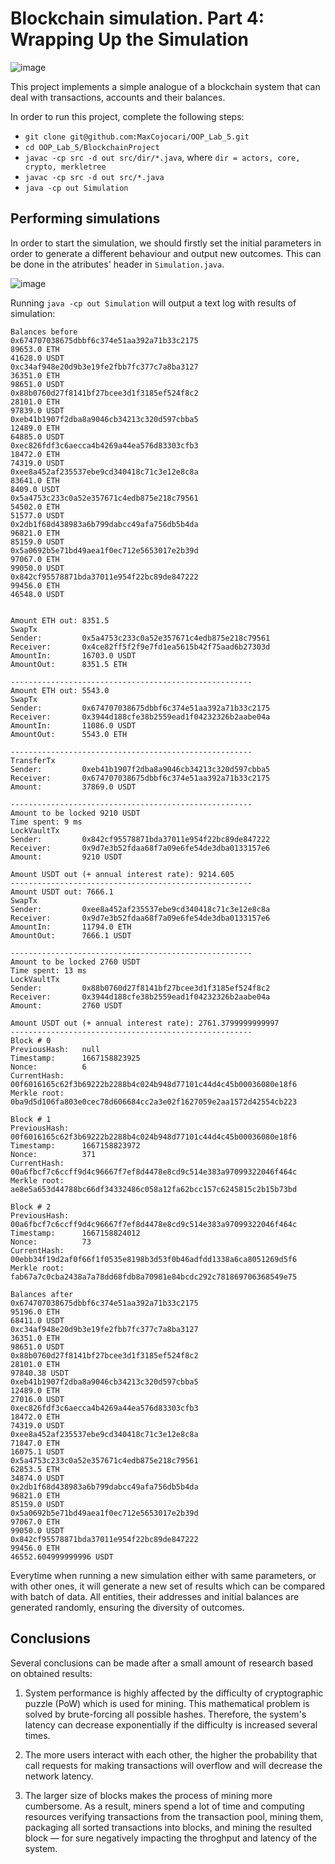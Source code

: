# Blockchain simulation. Part 4: Wrapping Up the Simulation

![image](https://user-images.githubusercontent.com/92053176/192138851-6466d959-734a-4a0c-ab41-3c604095add6.png)

This project implements a simple analogue of a blockchain system that can deal with transactions, accounts and their balances.

In order to run this project, complete the following steps:

- `git clone git@github.com:MaxCojocari/OOP_Lab_5.git`
- `cd OOP_Lab_5/BlockchainProject`
- `javac -cp src -d out src/dir/*.java`, where `dir = actors, core, crypto, merkletree`
- `javac -cp src -d out src/*.java`
- `java -cp out Simulation`

## Performing simulations

In order to start the simulation, we should firstly set the initial parameters in order to generate a different behaviour and output new outcomes. This can be done in the atributes' header in `Simulation.java`.

![image](https://user-images.githubusercontent.com/92053176/198898145-44da11c9-dd0c-4bdd-94d8-77d8ee437c70.png)

Running `java -cp out Simulation` will output a text log with results of simulation:

```
Balances before
0x674707038675dbbf6c374e51aa392a71b33c2175
89653.0 ETH
41628.0 USDT
0xc34af948e20d9b3e19fe2fbb7fc377c7a8ba3127
36351.0 ETH
98651.0 USDT
0x88b0760d27f8141bf27bcee3d1f3185ef524f8c2
28101.0 ETH
97839.0 USDT
0xeb41b1907f2dba8a9046cb34213c320d597cbba5
12489.0 ETH
64885.0 USDT
0xec826fdf3c6aecca4b4269a44ea576d83303cfb3
18472.0 ETH
74319.0 USDT
0xee8a452af235537ebe9cd340418c71c3e12e8c8a
83641.0 ETH
8409.0 USDT
0x5a4753c233c0a52e357671c4edb875e218c79561
54502.0 ETH
51577.0 USDT
0x2db1f68d438983a6b799dabcc49afa756db5b4da
96821.0 ETH
85159.0 USDT
0x5a0692b5e71bd49aea1f0ec712e5653017e2b39d
97067.0 ETH
99050.0 USDT
0x842cf95578871bda37011e954f22bc89de847222
99456.0 ETH
46548.0 USDT


Amount ETH out: 8351.5
SwapTx
Sender:         0x5a4753c233c0a52e357671c4edb875e218c79561
Receiver:       0x4ce82ff5f2f9e7fd1ea5615b42f75aad6b27303d
AmountIn:       16703.0 USDT
AmountOut:      8351.5 ETH

------------------------------------------------------
Amount ETH out: 5543.0
SwapTx
Sender:         0x674707038675dbbf6c374e51aa392a71b33c2175
Receiver:       0x3944d188cfe38b2559ead1f04232326b2aabe04a
AmountIn:       11086.0 USDT
AmountOut:      5543.0 ETH

------------------------------------------------------
TransferTx
Sender:         0xeb41b1907f2dba8a9046cb34213c320d597cbba5
Receiver:       0x674707038675dbbf6c374e51aa392a71b33c2175
Amount:         37869.0 USDT

------------------------------------------------------
Amount to be locked 9210 USDT
Time spent: 9 ms
LockVaultTx
Sender:         0x842cf95578871bda37011e954f22bc89de847222
Receiver:       0x9d7e3b52fdaa68f7a09e6fe54de3dba0133157e6
Amount:         9210 USDT

Amount USDT out (+ annual interest rate): 9214.605
------------------------------------------------------
Amount USDT out: 7666.1
SwapTx
Sender:         0xee8a452af235537ebe9cd340418c71c3e12e8c8a
Receiver:       0x9d7e3b52fdaa68f7a09e6fe54de3dba0133157e6
AmountIn:       11794.0 ETH
AmountOut:      7666.1 USDT

------------------------------------------------------
Amount to be locked 2760 USDT
Time spent: 13 ms
LockVaultTx
Sender:         0x88b0760d27f8141bf27bcee3d1f3185ef524f8c2
Receiver:       0x3944d188cfe38b2559ead1f04232326b2aabe04a
Amount:         2760 USDT

Amount USDT out (+ annual interest rate): 2761.3799999999997
------------------------------------------------------
Block # 0
PreviousHash:   null
Timestamp:      1667158823925
Nonce:          6
CurrentHash:    00f6016165c62f3b69222b2288b4c024b948d77101c44d4c45b00036080e18f6
Merkle root:    0ba9d5d106fa803e0cec78d606684cc2a3e02f1627059e2aa1572d42554cb223

Block # 1
PreviousHash:   00f6016165c62f3b69222b2288b4c024b948d77101c44d4c45b00036080e18f6
Timestamp:      1667158823972
Nonce:          371
CurrentHash:    00a6fbcf7c6ccff9d4c96667f7ef8d4478e8cd9c514e383a97099322046f464c
Merkle root:    ae8e5a653d44788bc66df34332486c058a12fa62bcc157c6245815c2b15b73bd

Block # 2
PreviousHash:   00a6fbcf7c6ccff9d4c96667f7ef8d4478e8cd9c514e383a97099322046f464c
Timestamp:      1667158824012
Nonce:          73
CurrentHash:    00ebb34f19d2af0f66f1f0535e8198b3d53f0b46adfdd1338a6ca8051269d5f6
Merkle root:    fab67a7c0cba2438a7a78dd68fdb8a70981e84bcdc292c781869706368549e75

Balances after
0x674707038675dbbf6c374e51aa392a71b33c2175
95196.0 ETH
68411.0 USDT
0xc34af948e20d9b3e19fe2fbb7fc377c7a8ba3127
36351.0 ETH
98651.0 USDT
0x88b0760d27f8141bf27bcee3d1f3185ef524f8c2
28101.0 ETH
97840.38 USDT
0xeb41b1907f2dba8a9046cb34213c320d597cbba5
12489.0 ETH
27016.0 USDT
0xec826fdf3c6aecca4b4269a44ea576d83303cfb3
18472.0 ETH
74319.0 USDT
0xee8a452af235537ebe9cd340418c71c3e12e8c8a
71847.0 ETH
16075.1 USDT
0x5a4753c233c0a52e357671c4edb875e218c79561
62853.5 ETH
34874.0 USDT
0x2db1f68d438983a6b799dabcc49afa756db5b4da
96821.0 ETH
85159.0 USDT
0x5a0692b5e71bd49aea1f0ec712e5653017e2b39d
97067.0 ETH
99050.0 USDT
0x842cf95578871bda37011e954f22bc89de847222
99456.0 ETH
46552.604999999996 USDT
```

Everytime when running a new simulation either with same parameters, or with other ones, it will generate a new set of results which can be compared with batch of data. All entities, their addresses and initial balances are generated randomly, ensuring the diversity of outcomes.

## Conclusions

Several conclusions can be made after a small amount of research based on obtained results:


1. System performance is highly affected by the difficulty of cryptographic puzzle (PoW) which is used for mining. This mathematical problem is solved by brute-forcing all possible hashes. Therefore, the system's latency can decrease exponentially if the difficulty is increased several times.


2. The more users interact with each other, the higher the probability that call requests for making transactions will overflow and will decrease the network latency.


3. The larger size of blocks makes the process of mining more cumbersome. As a result, miners spend a lot of time and computing resources verifying transactions from the transaction pool, mining them, packaging all sorted transactions into blocks, and mining the resulted block — for sure negatively impacting the throghput and latency of the system.